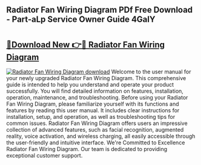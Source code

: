 ## Radiator Fan Wiring Diagram PDf Free Download - Part-aLp Service Owner Guide 4GalY

# <h2><a href="http://dfmz3t0.blite.top/?on=Radiator+Fan+Wiring+Diagram">🔗Download New 👉🔴 Radiator Fan Wiring Diagram</a></h2>

[![Radiator Fan Wiring Diagram download](https://i.imgur.com/lujVjoI.png)](http://dfmz3t0.blite.top/?on=Radiator+Fan+Wiring+Diagram)
Welcome to the user manual for your newly upgraded Radiator Fan Wiring Diagram. This comprehensive guide is intended to help you understand and operate your product successfully. You will find detailed information on features, installation, operation, maintenance, and troubleshooting. Before using your Radiator Fan Wiring Diagram, please familiarize yourself with its functions and features by reading this user manual. It includes clear instructions for installation, setup, and operation, as well as troubleshooting tips for common issues. Radiator Fan Wiring Diagram offers users an impressive collection of advanced features, such as facial recognition, augmented reality, voice activation, and wireless charging, all easily accessible through the user-friendly and intuitive interface. We're Committed to Excellence Radiator Fan Wiring Diagram. Our team is dedicated to providing exceptional customer support.
